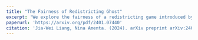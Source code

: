 ```yaml
---
title: "The Fairness of Redistricting Ghost"
excerpt: 'We explore the fairness of a redistricting game introduced by Mixon and Villar, which provides a twoparty protocol for dividing a state into electoral districts, without the participation of an independent authority. We analyze the game in an abstract setting that ignores the geographic distribution of voters and assumes that voter preferences are fixed and known. We show that the minority player can always win at least p−1 districts, where p is proportional to the percentage of minority voters. We give an upper bound on the number of districts won by the minority based on a “cracking” strategy for the majority.'
paperurl: 'https://arxiv.org/pdf/2401.07440'
citation: 'Jia-Wei Liang, Nina Amenta. (2024). arXiv preprint arXiv:2401.07440, 2024.'
---
```


